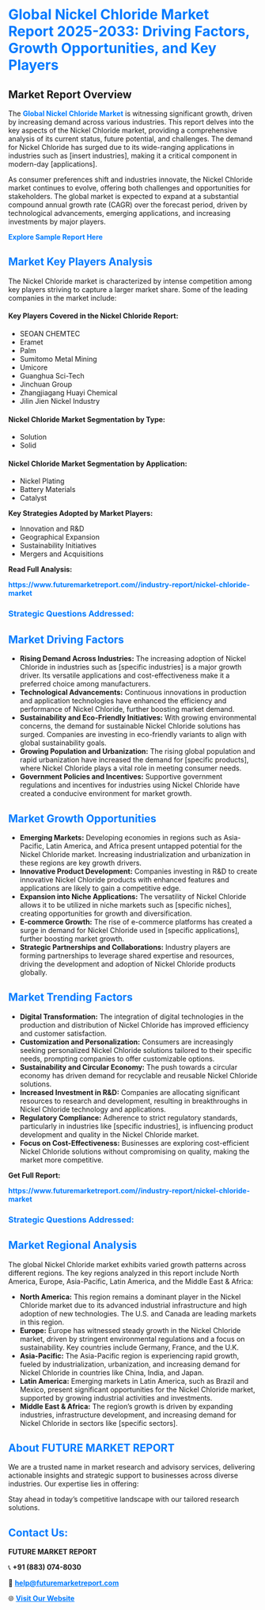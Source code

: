 <h1 style="color: #007BFF;">Global Nickel Chloride Market Report 2025-2033: Driving Factors, Growth Opportunities, and Key Players</h1>

<section id="overview">
<h2>Market Report Overview</h2>
<p>The <a href="https://www.futuremarketreport.com//industry-report/nickel-chloride-market" style="color: #007BFF; text-decoration: none;"><strong>Global Nickel Chloride Market</strong></a> is witnessing significant growth, driven by increasing demand across various industries. This report delves into the key aspects of the Nickel Chloride market, providing a comprehensive analysis of its current status, future potential, and challenges. The demand for Nickel Chloride has surged due to its wide-ranging applications in industries such as [insert industries], making it a critical component in modern-day [applications].</p>
<p>As consumer preferences shift and industries innovate, the Nickel Chloride market continues to evolve, offering both challenges and opportunities for stakeholders. The global market is expected to expand at a substantial compound annual growth rate (CAGR) over the forecast period, driven by technological advancements, emerging applications, and increasing investments by major players.</p>
</section>

<section id="overview">
<p><a href="https://www.futuremarketreport.com//request-sample/reportId=53423" style="color: #007BFF; text-decoration: none;"><strong>Explore Sample Report Here</strong></a></p>
</section>

<section id="key-players">
<h2 style="color: #007BFF;">Market Key Players Analysis</h2>
<p>The Nickel Chloride market is characterized by intense competition among key players striving to capture a larger market share. Some of the leading companies in the market include:</p>
<h4>Key Players Covered in the Nickel Chloride Report:</h4>
<ul><li>SEOAN CHEMTEC</li><li>Eramet</li><li>Palm</li><li>Sumitomo Metal Mining</li><li>Umicore</li><li>Guanghua Sci-Tech</li><li>Jinchuan Group</li><li>Zhangjiagang Huayi Chemical</li><li>Jilin Jien Nickel Industry</li></ul>
<h4>Nickel Chloride Market Segmentation by Type:</h4>
<ul><li>Solution</li><li>Solid</li></ul>

<h4>Nickel Chloride Market Segmentation by Application:</h4>
<ul><li>Nickel Plating</li><li>Battery Materials</li><li>Catalyst</li></ul>
<p><strong>Key Strategies Adopted by Market Players:</strong></p>
<ul>
<li>Innovation and R&D</li>
<li>Geographical Expansion</li>
<li>Sustainability Initiatives</li>
<li>Mergers and Acquisitions</li>
</ul>
</section>

<section>
<p><strong>Read Full Analysis: </strong></p><a href="https://www.futuremarketreport.com//industry-report/nickel-chloride-market" style="color: #007BFF; text-decoration: none;"><strong>https://www.futuremarketreport.com//industry-report/nickel-chloride-market</strong></a>
<h3 style="color: #007BFF;">Strategic Questions Addressed:</h3>
</section>

<section id="driving-factors">
<h2 style="color: #007BFF;">Market Driving Factors</h2>
<ul>
<li><strong>Rising Demand Across Industries:</strong> The increasing adoption of Nickel Chloride in industries such as [specific industries] is a major growth driver. Its versatile applications and cost-effectiveness make it a preferred choice among manufacturers.</li>
<li><strong>Technological Advancements:</strong> Continuous innovations in production and application technologies have enhanced the efficiency and performance of Nickel Chloride, further boosting market demand.</li>
<li><strong>Sustainability and Eco-Friendly Initiatives:</strong> With growing environmental concerns, the demand for sustainable Nickel Chloride solutions has surged. Companies are investing in eco-friendly variants to align with global sustainability goals.</li>
<li><strong>Growing Population and Urbanization:</strong> The rising global population and rapid urbanization have increased the demand for [specific products], where Nickel Chloride plays a vital role in meeting consumer needs.</li>
<li><strong>Government Policies and Incentives:</strong> Supportive government regulations and incentives for industries using Nickel Chloride have created a conducive environment for market growth.</li>
</ul>
</section>

<section id="growth-opportunities">
<h2 style="color: #007BFF;">Market Growth Opportunities</h2>
<ul>
<li><strong>Emerging Markets:</strong> Developing economies in regions such as Asia-Pacific, Latin America, and Africa present untapped potential for the Nickel Chloride market. Increasing industrialization and urbanization in these regions are key growth drivers.</li>
<li><strong>Innovative Product Development:</strong> Companies investing in R&D to create innovative Nickel Chloride products with enhanced features and applications are likely to gain a competitive edge.</li>
<li><strong>Expansion into Niche Applications:</strong> The versatility of Nickel Chloride allows it to be utilized in niche markets such as [specific niches], creating opportunities for growth and diversification.</li>
<li><strong>E-commerce Growth:</strong> The rise of e-commerce platforms has created a surge in demand for Nickel Chloride used in [specific applications], further boosting market growth.</li>
<li><strong>Strategic Partnerships and Collaborations:</strong> Industry players are forming partnerships to leverage shared expertise and resources, driving the development and adoption of Nickel Chloride products globally.</li>
</ul>
</section>

<section id="trending-factors">
<h2 style="color: #007BFF;">Market Trending Factors</h2>
<ul>
<li><strong>Digital Transformation:</strong> The integration of digital technologies in the production and distribution of Nickel Chloride has improved efficiency and customer satisfaction.</li>
<li><strong>Customization and Personalization:</strong> Consumers are increasingly seeking personalized Nickel Chloride solutions tailored to their specific needs, prompting companies to offer customizable options.</li>
<li><strong>Sustainability and Circular Economy:</strong> The push towards a circular economy has driven demand for recyclable and reusable Nickel Chloride solutions.</li>
<li><strong>Increased Investment in R&D:</strong> Companies are allocating significant resources to research and development, resulting in breakthroughs in Nickel Chloride technology and applications.</li>
<li><strong>Regulatory Compliance:</strong> Adherence to strict regulatory standards, particularly in industries like [specific industries], is influencing product development and quality in the Nickel Chloride market.</li>
<li><strong>Focus on Cost-Effectiveness:</strong> Businesses are exploring cost-efficient Nickel Chloride solutions without compromising on quality, making the market more competitive.</li>
</ul>
</section>

<section>
<p><strong>Get Full Report: </strong></p><a href="https://www.futuremarketreport.com//industry-report/nickel-chloride-market" style="color: #007BFF; text-decoration: none;"><strong>https://www.futuremarketreport.com//industry-report/nickel-chloride-market</strong></a>
<h3 style="color: #007BFF;">Strategic Questions Addressed:</h3>
</section>


<section id="regional-analysis">
<h2 style="color: #007BFF;">Market Regional Analysis</h2>
<p>The global Nickel Chloride market exhibits varied growth patterns across different regions. The key regions analyzed in this report include North America, Europe, Asia-Pacific, Latin America, and the Middle East & Africa:</p>
<ul>
<li><strong>North America:</strong> This region remains a dominant player in the Nickel Chloride market due to its advanced industrial infrastructure and high adoption of new technologies. The U.S. and Canada are leading markets in this region.</li>
<li><strong>Europe:</strong> Europe has witnessed steady growth in the Nickel Chloride market, driven by stringent environmental regulations and a focus on sustainability. Key countries include Germany, France, and the U.K.</li>
<li><strong>Asia-Pacific:</strong> The Asia-Pacific region is experiencing rapid growth, fueled by industrialization, urbanization, and increasing demand for Nickel Chloride in countries like China, India, and Japan.</li>
<li><strong>Latin America:</strong> Emerging markets in Latin America, such as Brazil and Mexico, present significant opportunities for the Nickel Chloride market, supported by growing industrial activities and investments.</li>
<li><strong>Middle East & Africa:</strong> The region’s growth is driven by expanding industries, infrastructure development, and increasing demand for Nickel Chloride in sectors like [specific sectors].</li>
</ul>
</section>

<footer>
<h2 style="color: #007BFF;">About FUTURE MARKET REPORT</h2>
<p>We are a trusted name in market research and advisory services, delivering actionable insights and strategic support to businesses across diverse industries. Our expertise lies in offering:</p>

<p>Stay ahead in today’s competitive landscape with our tailored research solutions.</p>

<h2 style="color: #007BFF;">Contact Us:</h2>
<p><strong>FUTURE MARKET REPORT</strong></p>
<p>📞 <strong>+91 (883) 074-8030</strong></p>
<p>📧 <strong><a href="mailto:help@futuremarketreport.com" style="color: #007BFF;">help@futuremarketreport.com</a></strong></p>
<p>🌐 <strong><a href="https://www.futuremarketreport.com/" style="color: #007BFF;">Visit Our Website</a></strong></p>
</footer>